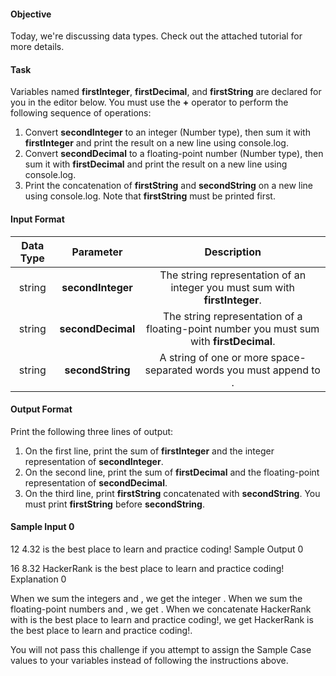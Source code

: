 #### Objective

Today, we're discussing data types. Check out the attached tutorial for more details.

#### Task

Variables named **firstInteger**, **firstDecimal**, and **firstString** are declared for you in the editor below. You must use the **+** operator to perform the following sequence of operations:

1. Convert **secondInteger** to an integer (Number type), then sum it with **firstInteger** and print the result on a new line using console.log.
2. Convert **secondDecimal** to a floating-point number (Number type), then sum it with **firstDecimal** and print the result on a new line using console.log.
3. Print the concatenation of **firstString** and **secondString** on a new line using console.log. Note that **firstString** must be printed first.
#### Input Format

|Data Type|Parameter|Description|
|:------:|:-----:|:-----:|
|string	|**secondInteger**|	The string representation of an integer you must sum with **firstInteger**.|
|string|	**secondDecimal**|The string representation of a floating-point number you must sum with **firstDecimal**.|
|string	|**secondString**	|A string of one or more space-separated words you must append to .|
#### Output Format

Print the following three lines of output:

1. On the first line, print the sum of **firstInteger** and the integer representation of **secondInteger**.
2. On the second line, print the sum of **firstDecimal** and the floating-point representation of **secondDecimal**.
3. On the third line, print **firstString** concatenated with **secondString**. You must print **firstString** before **secondString**.
#### Sample Input 0

12
4.32
is the best place to learn and practice coding!
Sample Output 0

16
8.32
HackerRank is the best place to learn and practice coding!
Explanation 0

When we sum the integers  and , we get the integer .
When we sum the floating-point numbers  and , we get . When we concatenate HackerRank with is the best place to learn and practice coding!, we get HackerRank is the best place to learn and practice coding!.

You will not pass this challenge if you attempt to assign the Sample Case values to your variables instead of following the instructions above.

